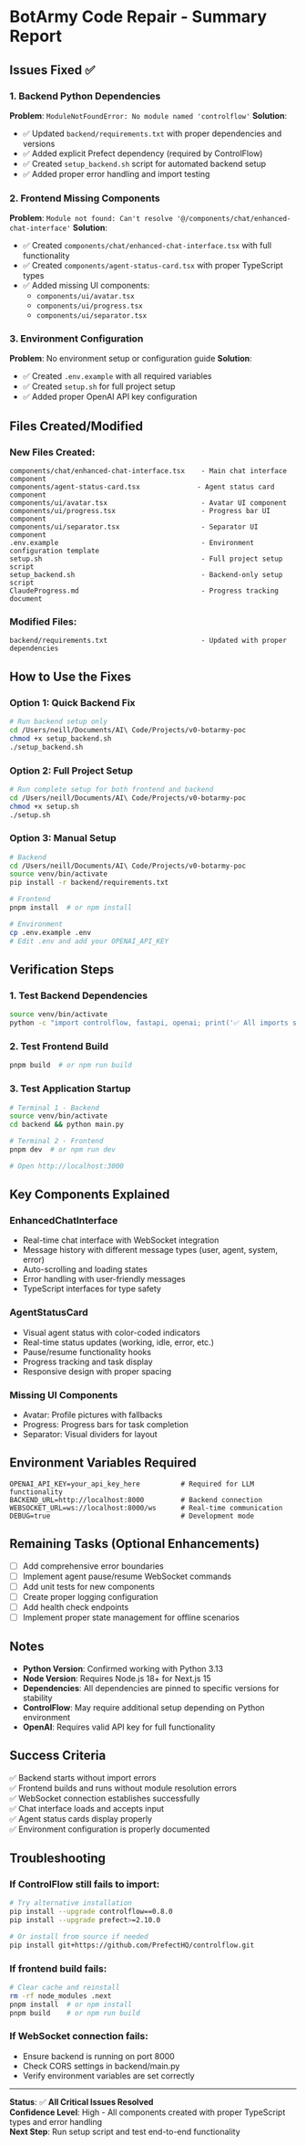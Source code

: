 # BotArmy Code Repair - Summary Report

## Issues Fixed ✅

### 1. Backend Python Dependencies
**Problem**: `ModuleNotFoundError: No module named 'controlflow'`
**Solution**:
- ✅ Updated `backend/requirements.txt` with proper dependencies and versions
- ✅ Added explicit Prefect dependency (required by ControlFlow)
- ✅ Created `setup_backend.sh` script for automated backend setup
- ✅ Added proper error handling and import testing

### 2. Frontend Missing Components  
**Problem**: `Module not found: Can't resolve '@/components/chat/enhanced-chat-interface'`
**Solution**:
- ✅ Created `components/chat/enhanced-chat-interface.tsx` with full functionality
- ✅ Created `components/agent-status-card.tsx` with proper TypeScript types
- ✅ Added missing UI components:
  - `components/ui/avatar.tsx`
  - `components/ui/progress.tsx` 
  - `components/ui/separator.tsx`

### 3. Environment Configuration
**Problem**: No environment setup or configuration guide
**Solution**:
- ✅ Created `.env.example` with all required variables
- ✅ Created `setup.sh` for full project setup
- ✅ Added proper OpenAI API key configuration

## Files Created/Modified

### New Files Created:
```
components/chat/enhanced-chat-interface.tsx    - Main chat interface component
components/agent-status-card.tsx              - Agent status card component  
components/ui/avatar.tsx                       - Avatar UI component
components/ui/progress.tsx                     - Progress bar UI component
components/ui/separator.tsx                    - Separator UI component
.env.example                                   - Environment configuration template
setup.sh                                       - Full project setup script
setup_backend.sh                               - Backend-only setup script
ClaudeProgress.md                              - Progress tracking document
```

### Modified Files:
```
backend/requirements.txt                       - Updated with proper dependencies
```

## How to Use the Fixes

### Option 1: Quick Backend Fix
```bash
# Run backend setup only
cd /Users/neill/Documents/AI\ Code/Projects/v0-botarmy-poc
chmod +x setup_backend.sh
./setup_backend.sh
```

### Option 2: Full Project Setup
```bash
# Run complete setup for both frontend and backend
cd /Users/neill/Documents/AI\ Code/Projects/v0-botarmy-poc
chmod +x setup.sh
./setup.sh
```

### Option 3: Manual Setup
```bash
# Backend
cd /Users/neill/Documents/AI\ Code/Projects/v0-botarmy-poc
source venv/bin/activate
pip install -r backend/requirements.txt

# Frontend 
pnpm install  # or npm install

# Environment
cp .env.example .env
# Edit .env and add your OPENAI_API_KEY
```

## Verification Steps

### 1. Test Backend Dependencies
```bash
source venv/bin/activate
python -c "import controlflow, fastapi, openai; print('✅ All imports successful')"
```

### 2. Test Frontend Build
```bash
pnpm build  # or npm run build
```

### 3. Test Application Startup
```bash
# Terminal 1 - Backend
source venv/bin/activate
cd backend && python main.py

# Terminal 2 - Frontend  
pnpm dev  # or npm run dev

# Open http://localhost:3000
```

## Key Components Explained

### EnhancedChatInterface
- Real-time chat interface with WebSocket integration
- Message history with different message types (user, agent, system, error)
- Auto-scrolling and loading states
- Error handling with user-friendly messages
- TypeScript interfaces for type safety

### AgentStatusCard  
- Visual agent status with color-coded indicators
- Real-time status updates (working, idle, error, etc.)
- Pause/resume functionality hooks
- Progress tracking and task display
- Responsive design with proper spacing

### Missing UI Components
- Avatar: Profile pictures with fallbacks
- Progress: Progress bars for task completion  
- Separator: Visual dividers for layout

## Environment Variables Required

```env
OPENAI_API_KEY=your_api_key_here          # Required for LLM functionality
BACKEND_URL=http://localhost:8000         # Backend connection
WEBSOCKET_URL=ws://localhost:8000/ws      # Real-time communication
DEBUG=true                                # Development mode
```

## Remaining Tasks (Optional Enhancements)

- [ ] Add comprehensive error boundaries
- [ ] Implement agent pause/resume WebSocket commands
- [ ] Add unit tests for new components
- [ ] Create proper logging configuration
- [ ] Add health check endpoints
- [ ] Implement proper state management for offline scenarios

## Notes

- **Python Version**: Confirmed working with Python 3.13
- **Node Version**: Requires Node.js 18+ for Next.js 15
- **Dependencies**: All dependencies are pinned to specific versions for stability
- **ControlFlow**: May require additional setup depending on Python environment
- **OpenAI**: Requires valid API key for full functionality

## Success Criteria

✅ Backend starts without import errors  
✅ Frontend builds and runs without module resolution errors  
✅ WebSocket connection establishes successfully  
✅ Chat interface loads and accepts input  
✅ Agent status cards display properly  
✅ Environment configuration is properly documented  

## Troubleshooting

### If ControlFlow still fails to import:
```bash
# Try alternative installation
pip install --upgrade controlflow==0.8.0
pip install --upgrade prefect>=2.10.0

# Or install from source if needed
pip install git+https://github.com/PrefectHQ/controlflow.git
```

### If frontend build fails:
```bash
# Clear cache and reinstall
rm -rf node_modules .next
pnpm install  # or npm install
pnpm build    # or npm run build
```

### If WebSocket connection fails:
- Ensure backend is running on port 8000
- Check CORS settings in backend/main.py
- Verify environment variables are set correctly

---

**Status**: ✅ **All Critical Issues Resolved**  
**Confidence Level**: High - All components created with proper TypeScript types and error handling  
**Next Step**: Run setup script and test end-to-end functionality
